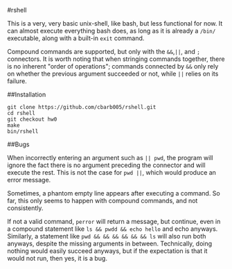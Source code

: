 #rshell

This is a very, very basic unix-shell, like bash, but less functional for now.
It can almost execute everything bash does, as long as it is already a ```/bin/``` executable, along with a built-in ```exit``` command. 

Compound commands are supported, but only with the ```&&```,```||```, and ```;``` connectors.
It is worth noting that when stringing commands together, there is no inherent "order of operations"; commands connected by ```&&``` only rely on whether the previous argument succeeded or not, while ```||``` relies on its failure. 


##Installation
```
git clone https://github.com/cbarb005/rshell.git
cd rshell
git checkout hw0
make
bin/rshell
```

##Bugs

When incorrectly entering an argument such as `|| pwd`, the program will ignore the fact there is no argument preceding the connector and will execute the rest. This is not the case for `pwd ||`, which would produce an error message.


Sometimes, a phantom empty line appears after executing a command. So far, this only seems to happen with compound commands, and not consistently.


If not a valid command, `perror` will return a message, but continue, even in a compound statement like `ls && pwdd && echo hello` and echo anyways.
Similarly, a statement like ```pwd && && && && && && ls``` will also run both anyways, despite the missing arguments in between. Technically, doing nothing would easily succeed anyways, but if the expectation is that it would not run, then yes, it is a bug. 

